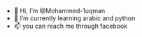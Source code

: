 - 👋 Hi, I’m @Mohammed-1uqman 
- 🌱 I’m currently learning arabic and python
- 📫 you can reach me through facebook 

<!---
Mohammed-1uqman/Mohammed-1uqman is a ✨ special ✨ repository because its `README.md` (this file) appears on your GitHub profile.
You can click the Preview link to take a look at your changes.
--->
